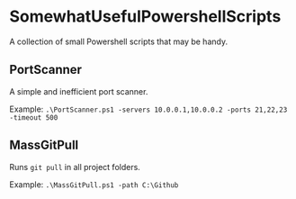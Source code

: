 # SomewhatUsefulPowershellScripts
A collection of small Powershell scripts that may be handy.

## PortScanner
A simple and inefficient port scanner.

Example:
`.\PortScanner.ps1 -servers 10.0.0.1,10.0.0.2 -ports 21,22,23 -timeout 500`

## MassGitPull
Runs `git pull` in all project folders. 

Example: 
`.\MassGitPull.ps1 -path C:\Github`